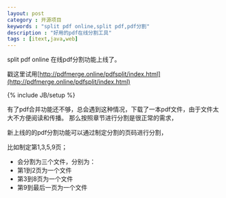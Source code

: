 ```yaml
---
layout: post
category : 开源项目 
keywords : "split pdf online,split pdf,pdf分割"
description : "好用的pdf在线分割工具"
tags : [itext,java,web]
---
```


split pdf online 
在线pdf分割功能上线了。

戳这里试用[http://pdfmerge.online/pdfsplit/index.html](http://pdfmerge.online/pdfsplit/index.html)

<!--break-->

{% include JB/setup %}
 
有了pdf合并功能还不够，总会遇到这种情况，下载了一本pdf文件，由于文件太大不方便阅读和传播。
那么按照章节进行分割是很正常的需求，

新上线的的pdf分割功能可以通过制定分割的页码进行分割，

比如制定第1,3,5,9页；
- 会分割为三个文件，分别为：
- 第1到2页为一个文件
- 第3到8页为一个文件
- 第9到最后一页为一个文件 